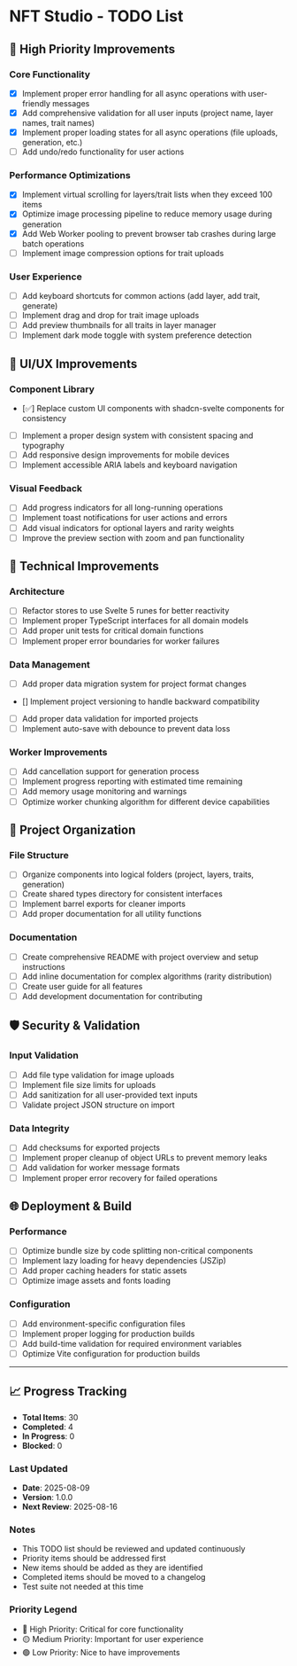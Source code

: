 # NFT Studio - TODO List

## 🚀 High Priority Improvements

### Core Functionality

- [x] Implement proper error handling for all async operations with user-friendly messages
- [x] Add comprehensive validation for all user inputs (project name, layer names, trait names)
- [x] Implement proper loading states for all async operations (file uploads, generation, etc.)
- [ ] Add undo/redo functionality for user actions

### Performance Optimizations

- [x] Implement virtual scrolling for layers/trait lists when they exceed 100 items
- [x] Optimize image processing pipeline to reduce memory usage during generation
- [x] Add Web Worker pooling to prevent browser tab crashes during large batch operations
- [ ] Implement image compression options for trait uploads

### User Experience

- [ ] Add keyboard shortcuts for common actions (add layer, add trait, generate)
- [ ] Implement drag and drop for trait image uploads
- [ ] Add preview thumbnails for all traits in layer manager
- [ ] Implement dark mode toggle with system preference detection

## 🎨 UI/UX Improvements

### Component Library

- [✅] Replace custom UI components with shadcn-svelte components for consistency
- [ ] Implement a proper design system with consistent spacing and typography
- [ ] Add responsive design improvements for mobile devices
- [ ] Implement accessible ARIA labels and keyboard navigation

### Visual Feedback

- [ ] Add progress indicators for all long-running operations
- [ ] Implement toast notifications for user actions and errors
- [ ] Add visual indicators for optional layers and rarity weights
- [ ] Improve the preview section with zoom and pan functionality

## 🔧 Technical Improvements

### Architecture

- [ ] Refactor stores to use Svelte 5 runes for better reactivity
- [ ] Implement proper TypeScript interfaces for all domain models
- [ ] Add proper unit tests for critical domain functions
- [ ] Implement proper error boundaries for worker failures

### Data Management

- [ ] Add proper data migration system for project format changes
- [] Implement project versioning to handle backward compatibility
- [ ] Add proper data validation for imported projects
- [ ] Implement auto-save with debounce to prevent data loss

### Worker Improvements

- [ ] Add cancellation support for generation process
- [ ] Implement progress reporting with estimated time remaining
- [ ] Add memory usage monitoring and warnings
- [ ] Optimize worker chunking algorithm for different device capabilities

## 📁 Project Organization

### File Structure

- [ ] Organize components into logical folders (project, layers, traits, generation)
- [ ] Create shared types directory for consistent interfaces
- [ ] Implement barrel exports for cleaner imports
- [ ] Add proper documentation for all utility functions

### Documentation

- [ ] Create comprehensive README with project overview and setup instructions
- [ ] Add inline documentation for complex algorithms (rarity distribution)
- [ ] Create user guide for all features
- [ ] Add development documentation for contributing

## 🛡️ Security & Validation

### Input Validation

- [ ] Add file type validation for image uploads
- [ ] Implement file size limits for uploads
- [ ] Add sanitization for all user-provided text inputs
- [ ] Validate project JSON structure on import

### Data Integrity

- [ ] Add checksums for exported projects
- [ ] Implement proper cleanup of object URLs to prevent memory leaks
- [ ] Add validation for worker message formats
- [ ] Implement proper error recovery for failed operations

## 🌐 Deployment & Build

### Performance

- [ ] Optimize bundle size by code splitting non-critical components
- [ ] Implement lazy loading for heavy dependencies (JSZip)
- [ ] Add proper caching headers for static assets
- [ ] Optimize image assets and fonts loading

### Configuration

- [ ] Add environment-specific configuration files
- [ ] Implement proper logging for production builds
- [ ] Add build-time validation for required environment variables
- [ ] Optimize Vite configuration for production builds

---

## 📈 Progress Tracking

- **Total Items**: 30
- **Completed**: 4
- **In Progress**: 0
- **Blocked**: 0

### Last Updated

- **Date**: 2025-08-09
- **Version**: 1.0.0
- **Next Review**: 2025-08-16

### Notes

- This TODO list should be reviewed and updated continuously
- Priority items should be addressed first
- New items should be added as they are identified
- Completed items should be moved to a changelog
- Test suite not needed at this time

### Priority Legend

- 🔴 High Priority: Critical for core functionality
- 🟡 Medium Priority: Important for user experience
- 🟢 Low Priority: Nice to have improvements

